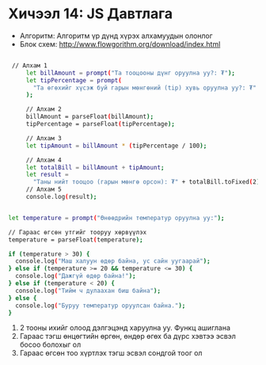 <!-- - Цээжлэх тоглоом: Хүний нэр, нас, ажил, хобби цээжлээд таана

1. 2 - оороо баг болно
2. Бүгд нэг нэгээрээ нэр, нас, ажил (сургууль), хобби -гоо бүгдэнд нь танилцуулна
3. Дарааллаа сугалана: https://www.random.org/lists/
4. Дарааллын дагуу гарч ирээд ангийн хүүхдүүдээ нэрлэх бөгөөд хамгийн олон хүний мэдээлэл цээжилсэн нь хожно

- Шагнал: Хос киноны тасалбар

  <img src="image.png" alt="drawing" width="200"/>
  <img src="image-1.png" alt="drawing" width="200"/>
  <img src="image-2.png" alt="drawing" width="200"/> -->

# Хичээл 14: JS Давтлага

- Алгоритм: Алгоритм үр дүнд хүрэх алхамуудын олонлог
- Блок схем: http://www.flowgorithm.org/download/index.html

```sh

 // Алхам 1
     let billAmount = prompt("Та тооцооны дүнг оруулна уу?: ₮");
     let tipPercentage = prompt(
       "Та өгөхийг хүсэж буй гарын мөнгөний (tip) хувь оруулна уу?: ₮"
     );

     // Алхам 2
     billAmount = parseFloat(billAmount);
     tipPercentage = parseFloat(tipPercentage);

     // Алхам 3
     let tipAmount = billAmount * (tipPercentage / 100);

     // Алхам 4
     let totalBill = billAmount + tipAmount;
     let result =
       "Таны нийт тооцоо (гарын мөнгө орсон): ₮" + totalBill.toFixed(2);
     // Алхам 5
     console.log(result);

```

```sh

let temperature = prompt("Өнөөдрийн температур оруулна уу:");

// Гараас өгсөн утгийг тооруу хөрвүүлэх
temperature = parseFloat(temperature);

if (temperature > 30) {
  console.log("Маш халуун өдөр байна, ус сайн уугаарай");
} else if (temperature >= 20 && temperature <= 30) {
  console.log("Дажгүй өдөр байна!");
} else if (temperature < 20) {
  console.log("Тийм ч дулаахан биш байна");
} else {
  console.log("Буруу температур оруулсан байна.");
}

```

1. 2 тооны ихийг олоод дэлгэцэнд харуулна уу. Функц ашиглана
2. Гараас тэгш өнцөгтийн өргөн, өндөр өгөх ба дүрс хэвтээ эсвэл босоо болохыг ол
3. Гараас өгсөн тоо хүртлэх тэгш эсвэл сондгой тоог ол
